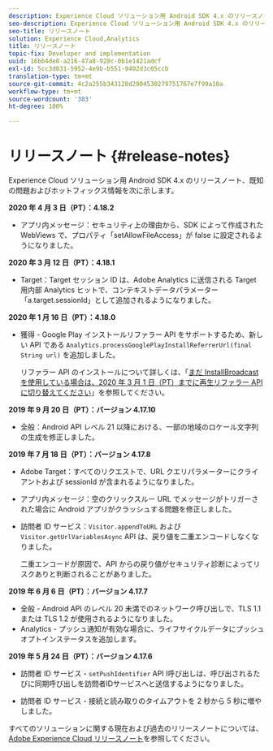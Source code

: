 ```yaml
---
description: Experience Cloud ソリューション用 Android SDK 4.x のリリースノートと既知の問題です。
seo-description: Experience Cloud ソリューション用 Android SDK 4.x のリリースノートと既知の問題です。
seo-title: リリースノート
solution: Experience Cloud,Analytics
title: リリースノート
topic-fix: Developer and implementation
uuid: 16bb4de8-a216-47a8-928c-0b1e1421adcf
exl-id: 5cc3d031-5952-4e9b-b551-9402d3c05ccb
translation-type: tm+mt
source-git-commit: 4c2a255b343128d2904530279751767e7f99a10a
workflow-type: tm+mt
source-wordcount: '303'
ht-degree: 100%

---
```


# リリースノート {#release-notes}

Experience Cloud ソリューション用 Android SDK 4.x のリリースノート、既知の問題およびホットフィックス情報を次に示します。

**2020 年 4 月 3 日（PT）：4.18.2**

* アプリ内メッセージ：セキュリティ上の理由から、SDK によって作成された WebViews で、プロパティ「setAllowFileAccess」が false に設定されるようになりました。

**2020 年 3 月 12 日（PT）：4.18.1**

* Target：Target セッション ID は、Adobe Analytics に送信される Target 用内部 Analytics ヒットで、コンテキストデータパラメーター「a.target.sessionId」として追加されるようになりました。

**2020 年 1 月 16 日（PT）：4.18.0**

* 獲得 - Google Play インストールリファラー API をサポートするため、新しい API である `Analytics.processGooglePlayInstallReferrerUrl(final String url)` を追加しました。

   リファラー API のインストールについて詳しくは、「[まだ InstallBroadcast を使用している場合は、2020 年 3 月 1 日（PT）までに再生リファラー API に切り替えてください](https://android-developers.googleblog.com/2019/11/still-using-installbroadcast-switch-to.html)」を参照してください。

**2019 年 9 月 20 日（PT）：バージョン 4.17.10**

* 全般：Android API レベル 21 以降における、一部の地域のロケール文字列の生成を修正しました。

**2019 年 7 月 18 日（PT）：バージョン 4.17.8**

* Adobe Target：すべてのリクエストで、URL クエリパラメーターにクライアントおよび sessionId が含まれるようになりました。
* アプリ内メッセージ：空のクリックスルー URL でメッセージがトリガーされた場合に Android アプリがクラッシュする問題を修正しました。
* 訪問者 ID サービス：`Visitor.appendToURL` および `Visitor.getUrlVariablesAsync` API は、戻り値を二重エンコードしなくなりました。 

   二重エンコードが原因で、API からの戻り値がセキュリティ診断によってリスクありと判断されることがありました。

**2019 年 6 月 6 日（PT）：バージョン 4.17.7**

* 全般 - Android API のレベル 20 未満でのネットワーク呼び出しで、TLS 1.1 または TLS 1.2 が使用されるようになりました。
* Analytics - プッシュ通知が有効な場合に、ライフサイクルデータにプッシュオプトインステータスを追加します。

**2019 年 5 月 24 日（PT）：バージョン 4.17.6**

* 訪問者 ID サービス - 
   `setPushIdentifier` API I呼び出しは、呼び出されるたびに同期呼び出しを訪問者IDサービスへと送信するようになりました。

* 訪問者 ID サービス - 接続と読み取りのタイムアウトを 2 秒から 5 秒に増やしました。


すべてのソリューションに関する現在および過去のリリースノートについては、[Adobe Experience Cloud リリースノート](https://experienceleague.adobe.com/docs/release-notes/experience-cloud/current.html?lang=ja)を参照してください。
